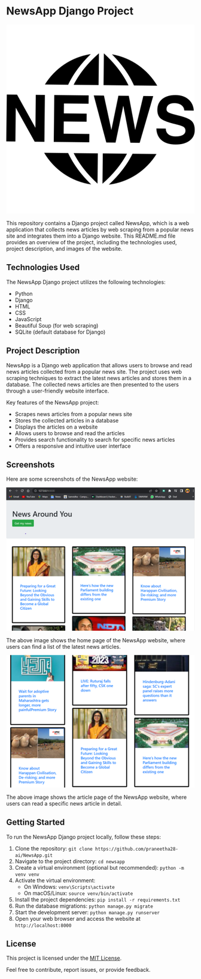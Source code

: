 # NewsApp Django Project

![NewsApp Logo](images/logo.png)

This repository contains a Django project called NewsApp, which is a web application that collects news articles by web scraping from a popular news site and integrates them into a Django website. This README.md file provides an overview of the project, including the technologies used, project description, and images of the website.

## Technologies Used

The NewsApp Django project utilizes the following technologies:

- Python
- Django
- HTML
- CSS
- JavaScript
- Beautiful Soup (for web scraping)
- SQLite (default database for Django)

## Project Description

NewsApp is a Django web application that allows users to browse and read news articles collected from a popular news site. The project uses web scraping techniques to extract the latest news articles and stores them in a database. The collected news articles are then presented to the users through a user-friendly website interface.

Key features of the NewsApp project:

- Scrapes news articles from a popular news site
- Stores the collected articles in a database
- Displays the articles on a website
- Allows users to browse and read the articles
- Provides search functionality to search for specific news articles
- Offers a responsive and intuitive user interface

## Screenshots

Here are some screenshots of the NewsApp website:

![Home Page](images/newsapp.png)

The above image shows the home page of the NewsApp website, where users can find a list of the latest news articles.

![Article Page](images/article.png)

The above image shows the article page of the NewsApp website, where users can read a specific news article in detail.

## Getting Started

To run the NewsApp Django project locally, follow these steps:

1. Clone the repository: `git clone https://github.com/praneetha28-ai/NewsApp.git`
2. Navigate to the project directory: `cd newsapp`
3. Create a virtual environment (optional but recommended): `python -m venv venv`
4. Activate the virtual environment: 
   - On Windows: `venv\Scripts\activate`
   - On macOS/Linux: `source venv/bin/activate`
5. Install the project dependencies: `pip install -r requirements.txt`
6. Run the database migrations: `python manage.py migrate`
7. Start the development server: `python manage.py runserver`
8. Open your web browser and access the website at `http://localhost:8000`

## License

This project is licensed under the [MIT License](LICENSE).

Feel free to contribute, report issues, or provide feedback.